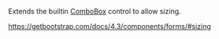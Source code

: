 Extends the builtin [ComboBox](/docs/controls/builtin/ComboBox) control to allow sizing.

<https://getbootstrap.com/docs/4.3/components/forms/#sizing>